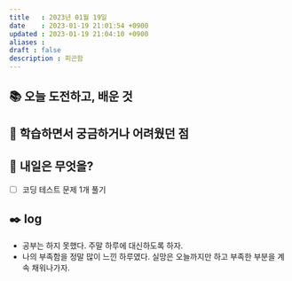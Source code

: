 ```yaml
---
title   : 2023년 01월 19일 
date    : 2023-01-19 21:01:54 +0900
updated : 2023-01-19 21:04:10 +0900
aliases : 
draft : false
description : 피곤함
---
```

## 📚 오늘 도전하고, 배운 것

## 🤔 학습하면서 궁금하거나 어려웠던 점

## 🌅 내일은 무엇을?
- [ ] 코딩 테스트 문제 1개 풀기

## ✒️ log
- 공부는 하지 못했다. 주말 하루에 대신하도록 하자.
- 나의 부족함을 정말 많이 느낀 하루였다. 실망은 오늘까지만 하고 부족한 부분을 계속 채워나가자.
